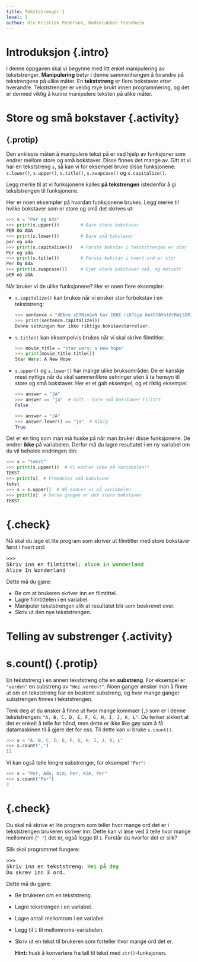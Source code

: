```yaml
---
title: Tekststrenger 1
level: 1
author: Ole Kristian Pedersen, Kodeklubben Trondheim
---
```


# Introduksjon {.intro}

I denne oppgaven skal vi begynne med litt enkel manipulering av tekststrenger.
**Manipulering** betyr i denne sammenhengen å forandre på tekstrengene på ulike
måter. En **tekststreng** er flere bokstaver etter hverandre. Tekststrenger er
veldig mye brukt innen programmering, og det er dermed viktig å kunne manipulere
teksten på ulike måter.

# Store og små bokstaver {.activity}

## {.protip}

Den enkleste måten å manipulere tekst på er ved hjelp av funksjoner som endrer
mellom store og små bokstaver. Disse finnes det mange av. Gitt at vi har en
tekststreng `s`, så kan vi for eksempel bruke disse funksjonene:
`s.lower()`, `s.upper()`, `s.title()`, `s.swapcase()` og `s.capitalize()`.

Legg merke til at vi funksjonene kalles **på tekstrengen** istedenfor å gi
tekststrengen til funksjonene.


Her er noen eksempler på hvordan funksjonene brukes. Legg merke til hvilke
bokstaver som er store og små det skrives ut:

```python
>>> s = "Per og Ada"
>>> print(s.upper())        # Bare store bokstaver
PER OG ADA
>>> print(s.lower())        # Bare små bokstaver
per og ada
>>> print(s.capitalize())   # Første bokstav i tekststrengen er stor
Per og ada
>>> print(s.title())        # Første bokstav i hvert ord er stor
Per Og Ada
>>> print(s.swapcase())     # Gjør store bokstaver små, og motsatt
pER oG aDA
```

Når bruker vi de ulike funksjonene? Her er noen flere eksempler:

* `s.capitalize()` kan brukes når vi ønsker stor forbokstav i en tekststreng:

    ```python
    >>> sentence = "dENne sETNinGeN har IKKE riKTige bokSTAVstØrReLSER."
    >>> print(sentence.capitalize())
    Denne setningen har ikke riktige bokstavstørrelser.
    ```
* `s.title()` kan eksempelvis brukes når vi skal skrive filmtitler:

    ```python
    >>> movie_title = "star wars: a new hope"
    >>> print(movie_title.title())
    Star Wars: A New Hope
    ```

* `s.upper()` og `s.lower()` har mange ulike bruksområder. De er kanskje mest
  nyttige når du skal sammenlikne setninger uten å ta hensyn til store og
  små bokstaver. Her er et galt eksempel, og et riktig eksempel:

    ```python
    >>> answer = "JA"
    >>> answer == "ja"  # Galt - bare små bokstaver tillatt
    False
    ```

    ```python
    >>> answer = "JA"
    >>> answer.lower() == "ja"  # Rikig
    True
    ```

Det er en ting som man må huske på når man bruker disse funksjonene. De
endrer **ikke** på variabelen. Derfor må du lagre resultatet i en ny variabel
om du vil beholde endringen din:

```python
>>> s = "tekst"
>>> print(s.upper())  # Vi endrer ikke på variabelen!!
TEKST
>>> print(s)  # Fremdeles små bokstaver
tekst
>>> s = s.upper()  # Nå endrer vi på variabelen
>>> print(s)  # Denne gangen er det store bokstaver
TEKST
```

<!--Workaround-->
# {.check}

Nå skal du lage et lite program som skriver ut filmtitler med store bokstaver
først i hvert ord:

<pre>
>>>
Skriv inn en filmtittel: <font color="green">alice in wonderland</font>
Alice In Wonderland
</pre>

Dette må du gjøre:

 * Be om at brukeren skriver inn en filmtittel.
 * Lagre filmtittelen i en variabel.
 * Manipuler tekststrengen slik at resultatet blir som beskrevet over.
 * Skriv ut den nye tekststrengen.


# Telling av substrenger {.activity}

# s.count() {.protip}

En tekststreng i en annen tekststreng ofte en **substreng**. For eksempel er
`"verden"` en substreng av `"Hei verden!"`. Noen ganger ønsker man å finne ut
om en tekststreng har en bestemt substreng, og hvor mange ganger substrengen
finnes i tekststrengen.

Tenk deg at du ønsker å finne ut hvor mange kommaer (`,`) som er i denne
tekststrengen: `"A, B, C, D, E, F, G, H, I, J, K, L"`. Du tenker sikkert at
det er enkelt å telle for hånd, men dette er ikke like gøy som å få
datamaskinen til å gjøre det for oss. Til dette kan vi bruke `s.count()`.

```python
>>> s = "A, B, C, D, E, F, G, H, I, J, K, L"
>>> s.count(",")
11
```

Vi kan også telle lengre substrenger, for eksempel `"Per"`:

```python
>>> s = "Per, Ada, Kim, Per, Kim, Per"
>>> s.count("Per")
3
```


<!--Workaround-->
# {.check}

Du skal nå skrive et lite program som teller hvor mange ord det er i
tekststrengen brukeren skriver inn. Dette kan vi løse ved å telle hvor mange
mellomrom (`" "`) det er, også legge til `1`. Forstår du hvorfor det er slik?

Slik skal programmet fungere:

<pre>
>>>
Skriv inn en tekststreng: <font color="green">Hei på deg</font>
Du skrev inn 3 ord.
</pre>

Dette må du gjøre:

 * Be brukeren om en tekststreng.
 * Lagre tekstrengen i en variabel.
 * Lagre antall mellomrom i en variabel.
 * Legg til `1` til mellomroms-variabelen.
 * Skriv ut en tekst til brukeren som forteller hvor mange ord det er.

    **Hint:** husk å konvertere fra tall til tekst med `str()`-funksjonen.
